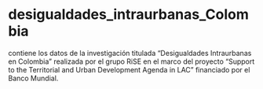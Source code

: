 # desigualdades_intraurbanas_Colombia
contiene los datos de la investigación titulada “Desigualdades Intraurbanas en Colombia” realizada por el grupo RiSE en el marco del proyecto “Support to the Territorial and Urban Development Agenda in LAC” financiado por el Banco Mundial.
